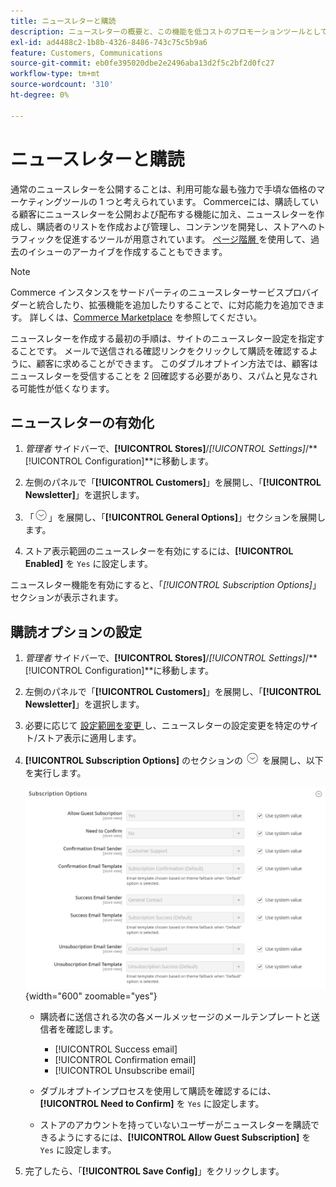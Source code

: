 ```yaml
---
title: ニュースレターと購読
description: ニュースレターの概要と、この機能を低コストのプロモーションツールとして有効にする方法について説明します。
exl-id: ad4488c2-1b8b-4326-8486-743c75c5b9a6
feature: Customers, Communications
source-git-commit: eb0fe395020dbe2e2496aba13d2f5c2bf2d0fc27
workflow-type: tm+mt
source-wordcount: '310'
ht-degree: 0%

---
```


# ニュースレターと購読

通常のニュースレターを公開することは、利用可能な最も強力で手頃な価格のマーケティングツールの 1 つと考えられています。 Commerceには、購読している顧客にニュースレターを公開および配布する機能に加え、ニュースレターを作成し、購読者のリストを作成および管理し、コンテンツを開発し、ストアへのトラフィックを促進するツールが用意されています。 [ ページ階層 ](../content-design/page-hierarchy.md) を使用して、過去のイシューのアーカイブを作成することもできます。

>[!NOTE]
>
>Commerce インスタンスをサードパーティのニュースレターサービスプロバイダーと統合したり、拡張機能を追加したりすることで、に対応能力を追加できます。 詳しくは、[Commerce Marketplace](../getting-started/commerce-marketplace.md) を参照してください。

ニュースレターを作成する最初の手順は、サイトのニュースレター設定を指定することです。 メールで送信される確認リンクをクリックして購読を確認するように、顧客に求めることができます。 このダブルオプトイン方法では、顧客はニュースレターを受信することを 2 回確認する必要があり、スパムと見なされる可能性が低くなります。

## ニュースレターの有効化

1. _管理者_ サイドバーで、**[!UICONTROL Stores]**/_[!UICONTROL Settings]_/**[!UICONTROL Configuration]**に移動します。

1. 左側のパネルで「**[!UICONTROL Customers]**」を展開し、「**[!UICONTROL Newsletter]**」を選択します。

1. 「![ 展開セレクター ](../assets/icon-display-expand.png)」を展開し、「**[!UICONTROL General Options]**」セクションを展開します。

1. ストア表示範囲のニュースレターを有効にするには、**[!UICONTROL Enabled]** を `Yes` に設定します。

ニュースレター機能を有効にすると、「_[!UICONTROL Subscription Options]_」セクションが表示されます。

## 購読オプションの設定

1. _管理者_ サイドバーで、**[!UICONTROL Stores]**/_[!UICONTROL Settings]_/**[!UICONTROL Configuration]**に移動します。

1. 左側のパネルで「**[!UICONTROL Customers]**」を展開し、「**[!UICONTROL Newsletter]**」を選択します。

1. 必要に応じて [ 設定範囲を変更 ](../getting-started/websites-stores-views.md#scope-settings) し、ニュースレターの設定変更を特定のサイト/ストア表示に適用します。

1. **[!UICONTROL Subscription Options]** のセクションの ![ 展開セレクター ](../assets/icon-display-expand.png) を展開し、以下を実行します。

   ![ 顧客設定 – ニュースレターの購読 ](../configuration-reference/customers/assets/newsletter-subscription-options.png){width="600" zoomable="yes"}

   - 購読者に送信される次の各メールメッセージのメールテンプレートと送信者を確認します。

      - [!UICONTROL Success email]
      - [!UICONTROL Confirmation email]
      - [!UICONTROL Unsubscribe email]

   - ダブルオプトインプロセスを使用して購読を確認するには、**[!UICONTROL Need to Confirm]** を `Yes` に設定します。

   - ストアのアカウントを持っていないユーザーがニュースレターを購読できるようにするには、**[!UICONTROL Allow Guest Subscription]** を `Yes` に設定します。

1. 完了したら、「**[!UICONTROL Save Config]**」をクリックします。
